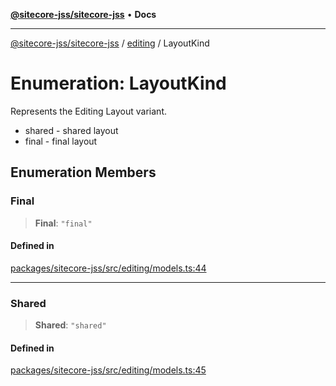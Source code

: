 [**@sitecore-jss/sitecore-jss**](../../README.md) • **Docs**

***

[@sitecore-jss/sitecore-jss](../../README.md) / [editing](../README.md) / LayoutKind

# Enumeration: LayoutKind

Represents the Editing Layout variant.
- shared - shared layout
- final - final layout

## Enumeration Members

### Final

> **Final**: `"final"`

#### Defined in

[packages/sitecore-jss/src/editing/models.ts:44](https://github.com/Sitecore/jss/blob/4a0927fbf2da75c0716c3495b24fb0fa0a87da51/packages/sitecore-jss/src/editing/models.ts#L44)

***

### Shared

> **Shared**: `"shared"`

#### Defined in

[packages/sitecore-jss/src/editing/models.ts:45](https://github.com/Sitecore/jss/blob/4a0927fbf2da75c0716c3495b24fb0fa0a87da51/packages/sitecore-jss/src/editing/models.ts#L45)
